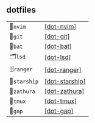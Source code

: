 ## dotfiles

|              |                                                      |
| ------------ | ---------------------------------------------------- |
| 📝`nvim`     | [[dot-nvim]](./src/linux/dot-nvim/nvim/)             |
| 🐙`git`      | [[dot-git]](./src/linux/dot-git/git/)                |
| 🦇`bat`      | [[dot-bat]](./src/linux/dot-bat/bat/)                |
| 🗂️`lsd`      | [[dot-lsd]](./src/linux/dot-lsd/lsd/)                |
| 🗄️`ranger`   | [[dot-ranger]](./src/linux/dot-ranger/ranger/)       |
| 🚀`starship` | [[dot-starship]](./src/linux/dot-starship/starship/) |
| 📖`zathura`  | [[dot-zathura]](./src/linux/dot-zathura/zathura/)    |
| 🔲`tmux`     | [[dot-tmux]](./src/linux/dot-tmux/tmux/)             |
| 🧮`gap`      | [[dot-gap]](./src/linux/dot-gap/gap/)                |
